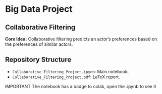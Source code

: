 # Big Data Project

## Collaborative Filtering

**Core Idea:** Collaborative filtering predicts an actor’s preferences based on the preferences of similar actors.

## Repository Structure
- `Collaborative_Filtering_Project.ipynb`: Main notebook.
- `Collaborative_Filtering_Project.pdf`: LaTeX report.

IMPORTANT
The notebook has a badge to colab, open the .ipynb to see it
